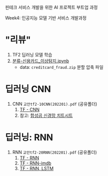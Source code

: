 핀테크 서비스 개발을 위한 AI 프로젝트 부트업 과정



Week4: 인공지능 모델 기반 서비스 개발과정

# "리뷰"

1. TF2 딥러닝 모델 학습
2. [분류-신용카드_이상탐지.ipynb](notebooks/51-03분류-신용카드_이상탐지.ipynb)
   - data: `creditcard_fraud.zip` 분할 압축 파일
  

# 딥러닝 CNN


1. CNN `교안tf2-10CNN(202201).pdf` (공유폴더)
   1. [TF - CNN](notebooks/5-20CNN1-new.ipynb)
   2. 참고: [합성곱 신경망 치트시트](https://stanford.edu/~shervine/l/ko/teaching/cs-230/cheatsheet-convolutional-neural-networks)


# 딥러닝: RNN

1. RNN `교안tf2-20RNN(202201).pdf` (공유폴더)
   1. [TF - RNN](notebooks/60-07RNN1.ipynb)
   1. [TF - RNN-imdb](notebooks/60-07RNN4-imdb.ipynb)
   1. [TF - RNN, LSTM](notebooks/60-07RNN-LTSM-more.ipynb)


